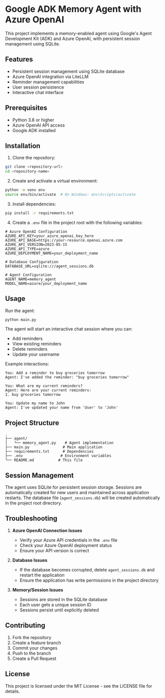 # Google ADK Memory Agent with Azure OpenAI

This project implements a memory-enabled agent using Google's Agent Development Kit (ADK) and Azure OpenAI, with persistent session management using SQLite.

## Features

- Persistent session management using SQLite database
- Azure OpenAI integration via LiteLLM
- Reminder management capabilities
- User session persistence
- Interactive chat interface

## Prerequisites

- Python 3.8 or higher
- Azure OpenAI API access
- Google ADK installed

## Installation

1. Clone the repository:
```bash
git clone <repository-url>
cd <repository-name>
```

2. Create and activate a virtual environment:
```bash
python -m venv env
source env/bin/activate  # On Windows: env\Scripts\activate
```

3. Install dependencies:
```bash
pip install -r requirements.txt
```

4. Create a `.env` file in the project root with the following variables:
```env
# Azure OpenAI Configuration
AZURE_API_KEY=your_azure_openai_key_here
AZURE_API_BASE=https://your-resource.openai.azure.com
AZURE_API_VERSION=2023-05-15
AZURE_API_TYPE=azure
AZURE_DEPLOYMENT_NAME=your_deployment_name

# Database Configuration
DATABASE_URL=sqlite:///agent_sessions.db

# Agent Configuration
AGENT_NAME=memory_agent
MODEL_NAME=azure/your_deployment_name
```

## Usage

Run the agent:
```bash
python main.py
```

The agent will start an interactive chat session where you can:
- Add reminders
- View existing reminders
- Delete reminders
- Update your username

Example interactions:
```
You: Add a reminder to buy groceries tomorrow
Agent: I've added the reminder: "buy groceries tomorrow"

You: What are my current reminders?
Agent: Here are your current reminders:
1. buy groceries tomorrow

You: Update my name to John
Agent: I've updated your name from 'User' to 'John'
```

## Project Structure

```
.
├── agent/
│   └── memory_agent.py    # Agent implementation
├── main.py               # Main application
├── requirements.txt      # Dependencies
├── .env                 # Environment variables
└── README.md           # This file
```

## Session Management

The agent uses SQLite for persistent session storage. Sessions are automatically created for new users and maintained across application restarts. The database file (`agent_sessions.db`) will be created automatically in the project root directory.

## Troubleshooting

1. **Azure OpenAI Connection Issues**
   - Verify your Azure API credentials in the `.env` file
   - Check your Azure OpenAI deployment status
   - Ensure your API version is correct

2. **Database Issues**
   - If the database becomes corrupted, delete `agent_sessions.db` and restart the application
   - Ensure the application has write permissions in the project directory

3. **Memory/Session Issues**
   - Sessions are stored in the SQLite database
   - Each user gets a unique session ID
   - Sessions persist until explicitly deleted

## Contributing

1. Fork the repository
2. Create a feature branch
3. Commit your changes
4. Push to the branch
5. Create a Pull Request

## License

This project is licensed under the MIT License - see the LICENSE file for details. 
